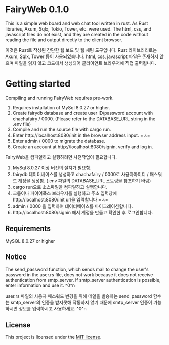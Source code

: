 # FairyWeb 0.1.0

This is a simple web board and web chat tool written in rust. As Rust libraries, Axum, Sqlx, Tokio, Tower, etc. were used. The html, css, and javascript files do not exist, and they are created in the code without reading the file and output directly to the client browser.

이것은 Rust로 작성된 간단한 웹 보드 및 웹 채팅 도구입니다. Rust 라이브러리로는 Axum, Sqlx, Tower 등이 사용되었습니다. html, css, javascript 파일은 존재하지 않으며 파일을 읽지 않고 코드에서 생성되어 클라이언트 브라우저에 직접 출력됩니다.

# Getting started

Compiling and running FairyWeb requires pre-work.

1. Requires installation of MySql 8.0.27 or higher.
2. Create fairydb database and create user ID/password account with chachafairy / 0000. 
   (Please refer to the DATABASE_URL string in the .env file)
3. Compile and run the source file with cargo run.
4. Enter http://localhost:8080/init in the browser address input. =ㅅ=
5. Enter admin / 0000 to migrate the database.
6. Create an account at http://localhost:8080/signin, verify and log in.

FairyWeb을 컴파일하고 실행하려면 사전작업이 필요합니다.

1. MySql 8.0.27 이상 버전의 설치가 필요함.
2. fairydb 데이터베이스를 생성하고 chachafairy / 0000로 사용자아이디 / 패스워드 계정을 생성함. (.env 파일의 DATABASE_URL 스트링을 참조하기 바람)
3. cargo run으로 소스파일을 컴파일하고 실행합니다.
4. 크롬이나 파이어폭스 브라우저를 실행하고 주소 입력창에 http://localhost:8080/init url을 입력합니다 =ㅅ=
5. admin / 0000 을 입력하여 데이터베이스를 마이그레이션합니다.
6. http://localhost:8080/signin 에서 계정을 만들고 확인한 후 로그인합니다.

## Requirements
MySQL 8.0.27 or higher
 
## Notice

The send_password function, which sends mail to change the user's password in the user.rs file, does not work because it does not receive authentication from smtp_server. If smtp_server authentication is possible, enter information and use it. ^0^n

user.rs 파일의 사용자 패스워드 변경을 위해 메일을 발송하는 send_password 함수는 smtp_server의 인증을 받지못해 작동하지 않기 때문에 smtp_server 인증이 가능하시면 정보를 입력하시고 사용하세요. ^0^n 

## License

This project is licensed under the [MIT license].

[MIT license]: LICENSE